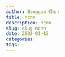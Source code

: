 ```yaml
---
author: Bangguo Chen
title: ncnn
description: ncnn
slug: slug-ncnn
date: 2022-01-15
categories:
tags: 
---
```


